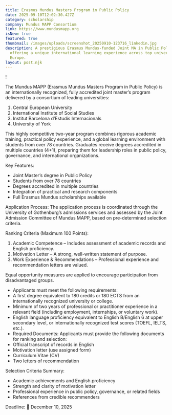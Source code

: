 ```yaml
---
title: Erasmus Mundus Masters Program in Public Policy
date: 2025-09-10T12:02:30.427Z
category: scholarship
company: Mundus MAPP Consortium
link: https://www.mundusmapp.org
isNew: true
featured: true
thumbnail: /images/uploads/screenshot_20250910-123716_linkedin.jpg
description: A prestigious Erasmus Mundus-funded Joint MA in Public Policy
  offering a unique international learning experience across top universities in
  Europe.
layout: post.njk
---
```

!


The Mundus MAPP (Erasmus Mundus Masters Program in Public Policy) is an internationally recognized, fully accredited joint master’s program delivered by a consortium of leading universities:

1. Central European University
2. International Institute of Social Studies
3. Institut Barcelona d’Estudis Internacionals
4. University of York

This highly competitive two-year program combines rigorous academic training, practical policy experience, and a global learning environment with students from over 78 countries. Graduates receive degrees accredited in multiple countries (4+1), preparing them for leadership roles in public policy, governance, and international organizations.

Key Features:

* Joint Master’s degree in Public Policy
* Students from over 78 countries
* Degrees accredited in multiple countries
* Integration of practical and research components
* Full Erasmus Mundus scholarships available

Application Process:
The application process is coordinated through the University of Gothenburg’s admissions services and assessed by the Joint Admission Committee of Mundus MAPP, based on pre-determined selection criteria.

Ranking Criteria (Maximum 100 Points):

1. Academic Competence – Includes assessment of academic records and English proficiency.
2. Motivation Letter – A strong, well-written statement of purpose.
3. Work Experience & Recommendations – Professional experience and recommendation letters are valued.

Equal opportunity measures are applied to encourage participation from disadvantaged groups.

* Applicants must meet the following requirements:
* A first degree equivalent to 180 credits or 180 ECTS from an internationally recognized university or college.
* Minimum of two years of professional or practitioner experience in a relevant field (including employment, internships, or voluntary work).
* English language proficiency equivalent to English B/English 6 at upper secondary level, or internationally recognized test scores (TOEFL, IELTS, etc.).
* Required Documents:
  Applicants must provide the following documents for ranking and selection:
* Official transcript of records in English
* Motivation letter (use assigned form)
* Curriculum Vitae (CV)
* Two letters of recommendation

Selection Criteria Summary:

* Academic achievements and English proficiency
* Strength and clarity of motivation letter
* Professional experience in public policy, governance, or related fields
* References from credible recommenders

Deadline:
📅 December 10, 2025